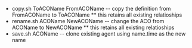 * copy.sh ToACOName FromACOName -- copy the definition from FromACOName to ToACOName
** this retains all existing relatioships
* rename.sh ACOName NewACOName -- change the ACO from ACOName to NewACOName
** this retains all existing relatioships
* save.sh ACOName -- clone existing agent using name.time as the new name
